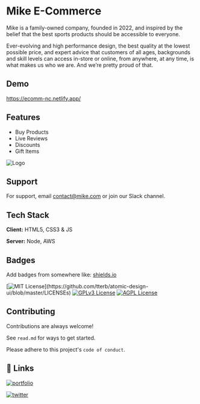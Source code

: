 
# Mike E-Commerce

Mike is a family-owned company, founded in 2022, and inspired by the belief that the best sports products should be accessible to everyone.

Ever-evolving and high performance design, the best quality at the lowest possible price, and expert advice that customers of all ages, backgrounds and skill levels can access in-store or online, from anywhere, at any time, is what makes us who we are. And we’re pretty proud of that.


## Demo

https://ecomm-nc.netlify.app/


## Features

- Buy Products
- Live Reviews
- Discounts
- Gift Items


![Logo](https://i.pinimg.com/736x/60/1b/81/601b81c74112525956a8aace37e4dbcd.jpg)


## Support

For support, email contact@mike.com or join our Slack channel.


## Tech Stack

**Client:** HTML5, CSS3 & JS

**Server:** Node, AWS


## Badges

Add badges from somewhere like: [shields.io](https://shields.io/)

[![MIT License](https://img.shields.io/apm/l/atomic-design-ui.svg?)](https://github.com/tterb/atomic-design-ui/blob/master/LICENSEs)
[![GPLv3 License](https://img.shields.io/badge/License-GPL%20v3-yellow.svg)](https://opensource.org/licenses/)
[![AGPL License](https://img.shields.io/badge/license-AGPL-blue.svg)](http://www.gnu.org/licenses/agpl-3.0)


## Contributing

Contributions are always welcome!

See `read.md` for ways to get started.

Please adhere to this project's `code of conduct`.


## 🔗 Links
[![portfolio](https://img.shields.io/badge/my_portfolio-000?style=for-the-badge&logo=ko-fi&logoColor=white)](https://ecomm-nc.netlify.app/)

[![twitter](https://img.shields.io/badge/twitter-1DA1F2?style=for-the-badge&logo=twitter&logoColor=white)](https://twitter.com/iamharnad)

